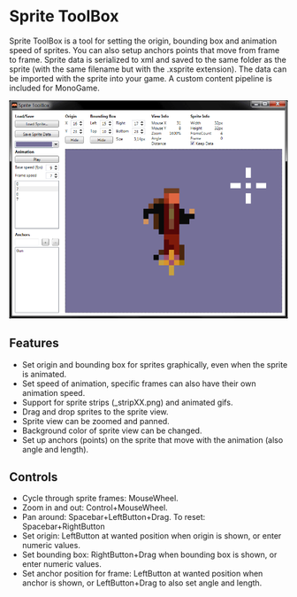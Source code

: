 # Sprite ToolBox
Sprite ToolBox is a tool for setting the origin, bounding box and animation speed of sprites. You can also setup anchors points that move from frame to frame. Sprite data is serialized to xml and saved to the same folder as the sprite (with the same filename but with the .xsprite extension). The data can be imported with the sprite into your game. A custom content pipeline is included for MonoGame.

![](https://github.com/MickGyver/SpriteToolBox/blob/master/images/screenshot.png)

## Features
* Set origin and bounding box for sprites graphically, even when the sprite is animated.
* Set speed of animation, specific frames can also have their own animation speed.
* Support for sprite strips (\_stripXX.png) and animated gifs.
* Drag and drop sprites to the sprite view.
* Sprite view can be zoomed and panned.
* Background color of sprite view can be changed.
* Set up anchors (points) on the sprite that move with the animation (also angle and length).

## Controls
* Cycle through sprite frames: MouseWheel.
* Zoom in and out: Control+MouseWheel.
* Pan around: Spacebar+LeftButton+Drag. To reset: Spacebar+RightButton
* Set origin: LeftButton at wanted position when origin is shown, or enter numeric values.
* Set bounding box: RightButton+Drag when bounding box is shown, or enter numeric values.
* Set anchor position for frame: LeftButton at wanted position when anchor is shown, or LeftButton+Drag to also set angle and length.

